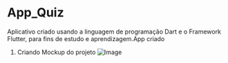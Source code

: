 # App_Quiz
Aplicativo criado usando a linguagem de programação Dart e o Framework Flutter, para fins de estudo e aprendizagem.App criado 

1. Criando Mockup do projeto
![Image](https://github.com/user-attachments/assets/24e11c76-f41d-41b1-af7d-3267fdfbb8d2)
